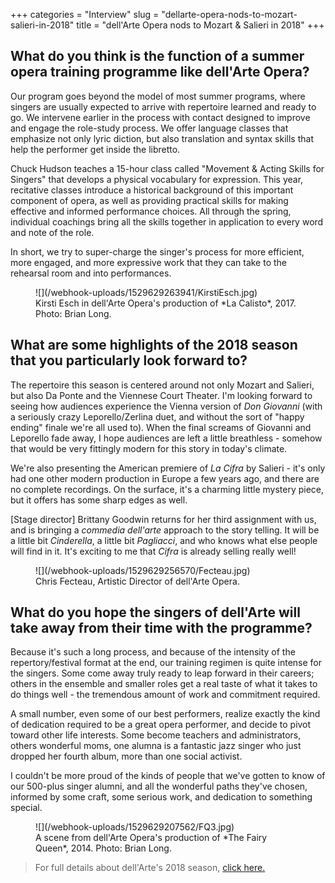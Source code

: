 +++
categories = "Interview"
slug = "dellarte-opera-nods-to-mozart-salieri-in-2018"
title = "dell&#039;Arte Opera nods to Mozart &amp; Salieri in 2018"
+++

## What do you think is the function of a summer opera training programme like dell'Arte Opera?

Our program goes beyond the model of most summer programs, where singers are usually expected to arrive with repertoire learned and ready to go.  We intervene earlier in the process with contact designed to improve and engage the role-study process.  We offer language classes that emphasize not only lyric diction, but also translation and syntax skills that help the performer get inside the libretto. 

Chuck Hudson teaches a 15-hour class called "Movement & Acting Skills for Singers" that develops a physical vocabulary for expression. This year, recitative classes introduce a historical background of this important component of opera, as well as providing practical skills for making effective and informed performance choices.  All through the spring, individual coachings bring all the skills together in application to every word and note of the role.  

In short, we try to super-charge the singer's process for more efficient, more engaged, and more expressive work that they can take to the rehearsal room and into performances.

<figure data-type="image">
![](/webhook-uploads/1529629263941/KirstiEsch.jpg)
<figcaption>Kirsti Esch in dell'Arte Opera's production of *La Calisto*, 2017. Photo: Brian Long.</figcaption>
</figure>

## What are some highlights of the 2018 season that you particularly look forward to?

The repertoire this season is centered around not only Mozart and Salieri, but also Da Ponte and the Viennese Court Theater.  I'm looking forward to seeing how audiences experience the Vienna version of *Don Giovanni* (with a seriously crazy Leporello/Zerlina duet, and without the sort of "happy ending" finale we're all used to).  When the final screams of Giovanni and Leporello fade away, I hope audiences are left a little breathless - somehow that would be very fittingly modern for this story in today's climate.  

We're also presenting the American premiere of *La Cifra* by Salieri - it's only had one other modern production in Europe a few years ago, and there are no complete recordings.  On the surface, it's a charming little mystery piece, but it offers has some sharp edges as well.  

[Stage director] Brittany Goodwin returns for her third assignment with us, and is bringing a *commedia dell'arte* approach to the story telling.  It will be a little bit *Cinderella*, a little bit *Pagliacci*, and who knows what else people will find in it.  It's exciting to me that *Cifra* is already selling really well!

<figure data-type="image">
![](/webhook-uploads/1529629256570/Fecteau.jpg)
<figcaption>Chris Fecteau, Artistic Director of dell'Arte Opera.</figcaption>
</figure>

## What do you hope the singers of dell'Arte will take away from their time with the programme?

Because it's such a long process, and because of the intensity of the repertory/festival format at the end, our training regimen is quite intense for the singers.  Some come away truly ready to leap forward in their careers; others in the ensemble and smaller roles get a real taste of what it takes to do things well - the tremendous amount of work and commitment required.  

A small number, even some of our best performers, realize exactly the kind of dedication required to be a great opera performer, and decide to pivot toward other life interests. Some become teachers and administrators, others wonderful moms, one alumna is a fantastic jazz singer who just dropped her fourth album, more than one social activist.  

I couldn't be more proud of the kinds of people that we've gotten to know of our 500-plus singer alumni, and all the wonderful paths they've chosen, informed by some craft, some serious work, and dedication to something special.

<figure data-type="image">
![](/webhook-uploads/1529629207562/FQ3.jpg)
<figcaption>A scene from dell'Arte Opera's production of *The Fairy Queen*, 2014. Photo: Brian Long.</figcaption>
</figure>

>For full details about dell'Arte's 2018 season, [click here.](http://dellarteopera.org/)
